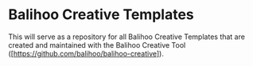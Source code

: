 # Balihoo Creative Templates

This will serve as a repository for all Balihoo Creative Templates that are created and maintained with the Balihoo Creative Tool ([https://github.com/balihoo/balihoo-creative]).
